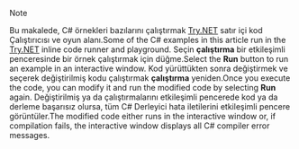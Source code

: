 
> [!NOTE]
> <span data-ttu-id="25930-101">Bu makalede, C# örnekleri bazılarını çalıştırmak [Try.NET](https://try.dot.net) satır içi kod Çalıştırıcısı ve oyun alanı.</span><span class="sxs-lookup"><span data-stu-id="25930-101">Some of the C# examples in this article run in the [Try.NET](https://try.dot.net) inline code runner and playground.</span></span> <span data-ttu-id="25930-102">Seçin **çalıştırma** bir etkileşimli penceresinde bir örnek çalıştırmak için düğme.</span><span class="sxs-lookup"><span data-stu-id="25930-102">Select the **Run** button to run an example in an interactive window.</span></span> <span data-ttu-id="25930-103">Kod yürüttükten sonra değiştirmek ve seçerek değiştirilmiş kodu çalıştırmak **çalıştırma** yeniden.</span><span class="sxs-lookup"><span data-stu-id="25930-103">Once you execute the code, you can modify it and run the modified code by selecting **Run** again.</span></span> <span data-ttu-id="25930-104">Değiştirilmiş ya da çalıştırmalarını etkileşimli pencerede kod ya da derleme başarısız olursa, tüm C# Derleyici hata iletilerini etkileşimli pencere görüntüler.</span><span class="sxs-lookup"><span data-stu-id="25930-104">The modified code either runs in the interactive window or, if compilation fails, the interactive window displays all C# compiler error messages.</span></span>  
